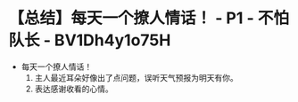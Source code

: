 # 【总结】每天一个撩人情话！ - P1 - 不怕队长 - BV1Dh4y1o75H

-   每天一个撩人情话！
    1.  主人最近耳朵好像出了点问题，误听天气预报为明天有你。
    2.  表达感谢收看的心情。